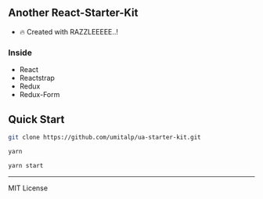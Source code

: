 ## Another React-Starter-Kit
- :fire: Created with RAZZLEEEEE..!

### Inside
- React
- Reactstrap
- Redux
- Redux-Form

## Quick Start

```bash
git clone https://github.com/umitalp/ua-starter-kit.git

```

```bash
yarn

```

```bash
yarn start

```

---
MIT License

